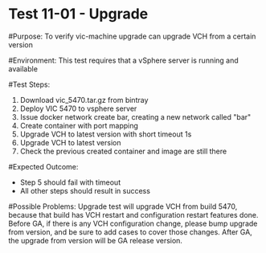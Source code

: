 Test 11-01 - Upgrade
=======

#Purpose:
To verify vic-machine upgrade can upgrade VCH from a certain version

#Environment:
This test requires that a vSphere server is running and available

#Test Steps:
1. Download vic_5470.tar.gz from bintray
2. Deploy VIC 5470 to vsphere server
3. Issue docker network create bar, creating a new network called "bar"
4. Create container with port mapping
5. Upgrade VCH to latest version with short timeout 1s
6. Upgrade VCH to latest version
6. Check the previous created container and image are still there

#Expected Outcome:
* Step 5 should fail with timeout
* All other steps should result in success

#Possible Problems:
Upgrade test will upgrade VCH from build 5470, because that build has VCH restart and configuration restart features done.
Before GA, if there is any VCH configuration change, please bump upgrade from version, and be sure to add cases to cover those changes.
After GA, the upgrade from version will be GA release version.
